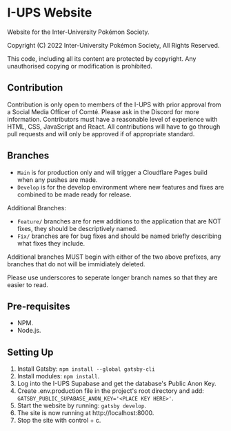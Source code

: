 # I-UPS Website
Website for the Inter-University Pokémon Society.

Copyright (C) 2022 Inter-University Pokémon Society, All Rights Reserved.

This code, including all its content are protected by copyright. Any unauthorised copying or modification is prohibited.

## Contribution
Contribution is only open to members of the I-UPS with prior approval from a Social Media Officer of Comté. Please ask in the Discord for more information. Contributors must have a reasonable level of experience with HTML, CSS, JavaScript and React. All contributions will have to go through pull requests and will only be approved if of appropriate standard.

## Branches
- ```Main``` is for production only and will trigger a Cloudflare Pages build when any pushes are made.
- ```Develop``` is for the develop environment where new features and fixes are combined to be made ready for release.

Additional Branches:
- ```Feature/``` branches are for new additions to the application that are NOT fixes, they should be descriptively named.
- ```Fix/``` branches are for bug fixes and should be named briefly describing what fixes they include.

Additional branches MUST begin with either of the two above prefixes, any branches that do not will be immidiately deleted.

Please use underscores to seperate longer branch names so that they are easier to read.

## Pre-requisites
- NPM.
- Node.js.

## Setting Up
1. Install Gatsby: ```npm install --global gatsby-cli```
2. Install modules: ```npm install```.
3. Log into the I-UPS Supabase and get the database's Public Anon Key.
4. Create .env.production file in the project's root directory and add: ```GATSBY_PUBLIC_SUPABASE_ANON_KEY='<PLACE KEY HERE>'```.
5. Start the website by running: ```gatsby develop```.
6. The site is now running at http://localhost:8000.
7. Stop the site with control + c.
